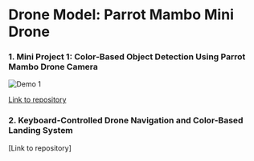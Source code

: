 # Drone Model: Parrot Mambo Mini Drone


### 1. Mini Project 1: Color-Based Object Detection Using Parrot Mambo Drone Camera
 
![Demo 1](https://github.com/user-attachments/assets/22020549-48d6-4dfe-9658-e8772a628fb7)

[Link to repository](https://github.com/anushka002/parrot_mambo_series/blob/main/Mini%20Project%201%20Color-Based%20Object%20Detection%20Using%20Parrot%20Mambo%20Drone%20Camera/README.md)

### 2. Keyboard-Controlled Drone Navigation and Color-Based Landing System

[Link to repository]
